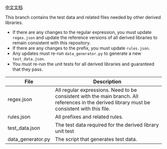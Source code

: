 [中文文档](/README-CN.md)

This branch contains the test data and related files needed by other derived libraries.

- If there are any changes to the regular expression, you must update `regex.json` and update the reference versions of all derived libraries to remain consistent with this repository.
- If there are any changes to the prefix, you must update `rules.json`.
- Any updates must re-run `data_generator.py` to generate a new `test_data.json`.
- You must re-run the unit tests for all derived libraries and guaranteed that they pass.

| File | Description |
| --- | --- |
| regex.json | All regular expressions. Need to be consistent with the main branch. All references in the derived library must be consistent with this file. |
| rules.json | All prefixes and related rules. |
| test_data.json |The test data required for the derived library unit test |
| data_generator.py | The script that generates test data. |






